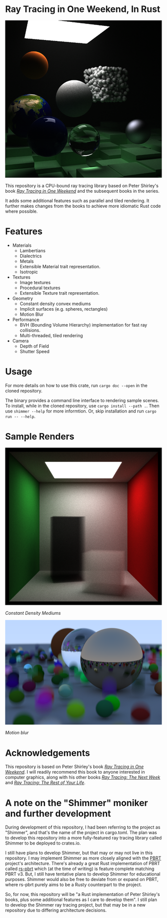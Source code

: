 # Ray Tracing in One Weekend, In Rust

![Sample Render](images/showcase.png)

This repository is a CPU-bound ray tracing library based on Peter Shirley's book [_Ray Tracing in One Weekend_](https://raytracing.github.io/books/RayTracingInOneWeekend.html) and the subsequent books in the series.

It adds some additional features such as parallel and tiled rendering. It further makes changes from the books to achieve more idiomatic Rust code where possible.

# Features

* Materials
  * Lambertians
  * Dialectrics
  * Metals
  * Extensible Material trait representation.
  * Isotropic
* Textures
  * Image textures
  * Procedural textures
  * Extensible Texture trait representation.
* Geometry
  * Constant density convex mediums
  * Implicit surfaces (e.g. spheres, rectangles)
  * Motion Blur
* Performance
  * BVH (Bounding Volume Hierarchy) implementation for fast ray collisions.
  * Multi-threaded, tiled rendering
* Camera
  * Depth of Field
  * Shutter Speed

# Usage

For more details on how to use this crate, run `cargo doc --open` in the cloned repository.

The binary provides a command line interface to rendering sample scenes. To install, while in the cloned repository, use `cargo install --path .`. Then use `shimmer --help` for more informtion. Or, skip installation and run `cargo run -- --help`.

# Sample Renders

![Constant Density Mediums](images/smoke.png)

*Constant Density Mediums*

![Motion Blur](images/motion_blur.png)

*Motion blur*

# Acknowledgements

This repository is based on Peter Shirley's book [_Ray Tracing in One Weekend_](https://raytracing.github.io/books/RayTracingInOneWeekend.html). I will readily recommend this book to anyone interested in computer graphics, along with his other books [_Ray Tracing: The Next Week_](https://raytracing.github.io/books/RayTracingTheNextWeek.html) and [_Ray Tracing: The Rest of Your Life_](https://raytracing.github.io/books/RayTracingTheRestOfYourLife.html).

# A note on the "Shimmer" moniker and further development

During development of this repository, I had been referring to the project as "Shimmer", and that's the name of the project in cargo.toml. The plan was to develop this repository into a more fully-featured ray tracing library called Shimmer to be deployed to crates.io.

I still have plans to develop Shimmer, but that may or may not live in this repository. I may implement Shimmer as more closely aligned with the [PBRT](https://pbrt.org/) project's architecture. There's already a great Rust implementation of PBRT called [rs-pbrt](https://github.com/wahn/rs_pbrt) which (at the time of writing) is feature complete matching PBRT v3. But, I still have tentative plans to develop Shimmer for educational purposes. Shimmer would also be free to deviate from or expand on PBRT, where rs-pbrt purely aims to be a Rusty counterpart to the project.

So, for now, this repository will be "a Rust implementation of Peter Shirley's books, plus some additional features as I care to develop them". I still plan to develop the Shimmer ray tracing project, but that may be in a new repository due to differing architecture decisions.